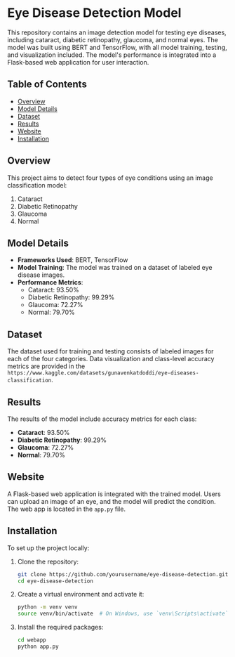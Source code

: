 # Eye Disease Detection Model

This repository contains an image detection model for testing eye diseases, including cataract, diabetic retinopathy, glaucoma, and normal eyes. The model was built using BERT and TensorFlow, with all model training, testing, and visualization included. The model's performance is integrated into a Flask-based web application for user interaction.

## Table of Contents
- [Overview](#overview)
- [Model Details](#model-details)
- [Dataset](#dataset)
- [Results](#results)
- [Website](#website)
- [Installation](#installation)


## Overview
This project aims to detect four types of eye conditions using an image classification model:
1. Cataract
2. Diabetic Retinopathy
3. Glaucoma
4. Normal

## Model Details
- **Frameworks Used**: BERT, TensorFlow
- **Model Training**: The model was trained on a dataset of labeled eye disease images.
- **Performance Metrics**:
  - Cataract: 93.50%
  - Diabetic Retinopathy: 99.29%
  - Glaucoma: 72.27%
  - Normal: 79.70%

## Dataset
The dataset used for training and testing consists of labeled images for each of the four categories. Data visualization and class-level accuracy metrics are provided in the `https://www.kaggle.com/datasets/gunavenkatdoddi/eye-diseases-classification`.

## Results
The results of the model include accuracy metrics for each class:
- **Cataract**: 93.50%
- **Diabetic Retinopathy**: 99.29%
- **Glaucoma**: 72.27%
- **Normal**: 79.70%

## Website
A Flask-based web application is integrated with the trained model. Users can upload an image of an eye, and the model will predict the condition. The web app is located in the `app.py` file.

## Installation
To set up the project locally:
1. Clone the repository:
   ```sh
   git clone https://github.com/yourusername/eye-disease-detection.git
   cd eye-disease-detection
2. Create a virtual environment and activate it:
   ```sh
   python -m venv venv
   source venv/bin/activate  # On Windows, use `venv\Scripts\activate`
3. Install the required packages:
   ```sh
   cd webapp
   python app.py
